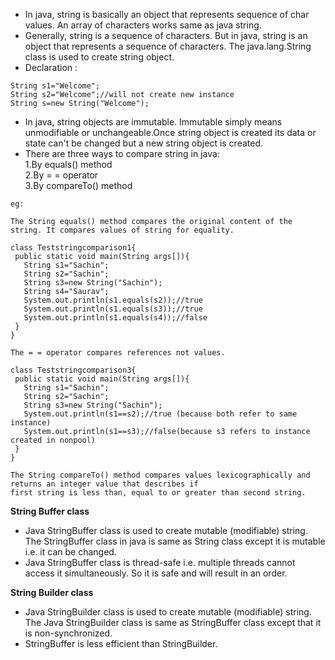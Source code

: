 * In java, string is basically an object that represents sequence of char values. An array of characters works same as java string.  
* Generally, string is a sequence of characters. But in java, string is an object that represents a sequence of characters. The java.lang.String class is used to create string object.  
* Declaration :
```
String s1="Welcome";  
String s2="Welcome";//will not create new instance
String s=new String("Welcome");
```
  
* In java, string objects are immutable. Immutable simply means unmodifiable or unchangeable.Once string object is created its data or state can't be changed but a new string object is created.  
* There are three ways to compare string in java:  
1.By equals() method  
2.By = = operator  
3.By compareTo() method  
```
eg:

The String equals() method compares the original content of the string. It compares values of string for equality. 

class Teststringcomparison1{  
 public static void main(String args[]){  
   String s1="Sachin";  
   String s2="Sachin";  
   String s3=new String("Sachin");  
   String s4="Saurav";  
   System.out.println(s1.equals(s2));//true  
   System.out.println(s1.equals(s3));//true  
   System.out.println(s1.equals(s4));//false  
 }  
}  

The = = operator compares references not values. 

class Teststringcomparison3{  
 public static void main(String args[]){  
   String s1="Sachin";  
   String s2="Sachin";  
   String s3=new String("Sachin");  
   System.out.println(s1==s2);//true (because both refer to same instance)  
   System.out.println(s1==s3);//false(because s3 refers to instance created in nonpool)  
 }  
}  

The String compareTo() method compares values lexicographically and returns an integer value that describes if
first string is less than, equal to or greater than second string.
```
**String Buffer class**  
* Java StringBuffer class is used to create mutable (modifiable) string. The StringBuffer class in java is same as String class except it is mutable i.e. it can be changed.  
* Java StringBuffer class is thread-safe i.e. multiple threads cannot access it simultaneously. So it is safe and will result in an order.  
  
**String Builder class**
* Java StringBuilder class is used to create mutable (modifiable) string. The Java StringBuilder class is same as StringBuffer class except that it is non-synchronized.  
* StringBuffer is less efficient than StringBuilder.  

